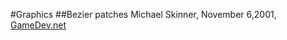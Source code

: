 #Graphics
##Bezier patches
Michael Skinner, November 6,2001, [GameDev.net](https://www.gamedev.net/articles/programming/math-and-physics/bezier-patches-r1584/)
